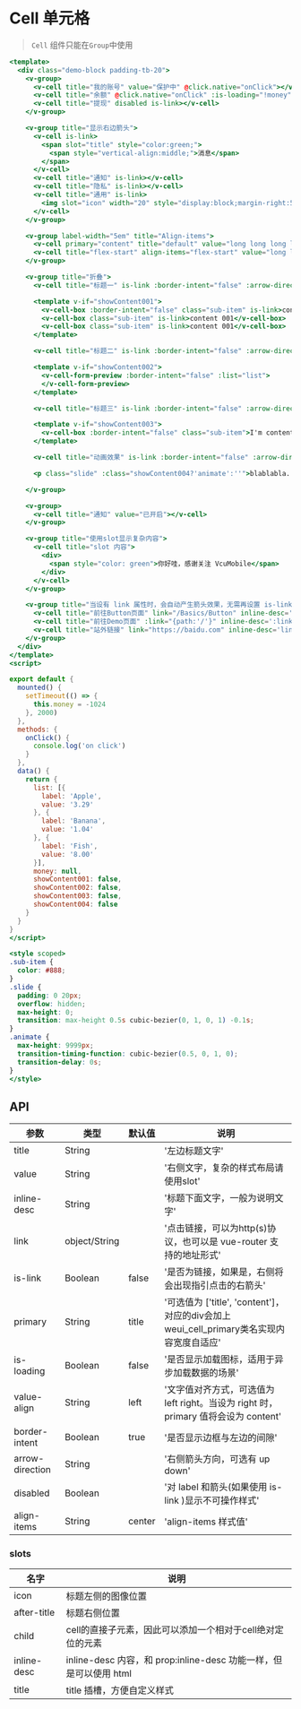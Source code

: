 # Cell 单元格

> `Cell` 组件只能在`Group`中使用

```handlebars
<template>
  <div class="demo-block padding-tb-20">
    <v-group>
      <v-cell title="我的账号" value="保护中" @click.native="onClick"></v-cell>
      <v-cell title="余额" @click.native="onClick" :is-loading="!money" value="-1024"></v-cell>
      <v-cell title="提现" disabled is-link></v-cell>
    </v-group>

    <v-group title="显示右边箭头">
      <v-cell is-link>
        <span slot="title" style="color:green;">
          <span style="vertical-align:middle;">消息</span>
        </span>
      </v-cell>
      <v-cell title="通知" is-link></v-cell>
      <v-cell title="隐私" is-link></v-cell>
      <v-cell title="通用" is-link>
        <img slot="icon" width="20" style="display:block;margin-right:5px;" src="data:image/png;base64,iVBORw0KGgoAAAANSUhEUgAAAC4AAAAuCAMAAABgZ9sFAAAAVFBMVEXx8fHMzMzr6+vn5+fv7+/t7e3d3d2+vr7W1tbHx8eysrKdnZ3p6enk5OTR0dG7u7u3t7ejo6PY2Njh4eHf39/T09PExMSvr6+goKCqqqqnp6e4uLgcLY/OAAAAnklEQVRIx+3RSRLDIAxE0QYhAbGZPNu5/z0zrXHiqiz5W72FqhqtVuuXAl3iOV7iPV/iSsAqZa9BS7YOmMXnNNX4TWGxRMn3R6SxRNgy0bzXOW8EBO8SAClsPdB3psqlvG+Lw7ONXg/pTld52BjgSSkA3PV2OOemjIDcZQWgVvONw60q7sIpR38EnHPSMDQ4MjDjLPozhAkGrVbr/z0ANjAF4AcbXmYAAAAASUVORK5CYII=">
      </v-cell>
    </v-group>

    <v-group label-width="5em" title="Align-items">
      <v-cell primary="content" title="default" value="long long long longlong longlong longlong longlong longlong longlong longlong longlong long"></v-cell>
      <v-cell title="flex-start" align-items="flex-start" value="long long long longlong longlong longlong longlong longlong longlong longlong longlong long"></v-cell>
    </v-group>

    <v-group title="折叠">
      <v-cell title="标题一" is-link :border-intent="false" :arrow-direction="showContent001 ? 'up' : 'down'" @click.native="showContent001 = !showContent001"></v-cell>

      <template v-if="showContent001">
        <v-cell-box :border-intent="false" class="sub-item" is-link>content 001</v-cell-box>
        <v-cell-box class="sub-item" is-link>content 001</v-cell-box>
        <v-cell-box class="sub-item" is-link>content 001</v-cell-box>
      </template>

      <v-cell title="标题二" is-link :border-intent="false" :arrow-direction="showContent002 ? 'up' : 'down'" @click.native="showContent002 = !showContent002"></v-cell>

      <template v-if="showContent002">
        <v-cell-form-preview :border-intent="false" :list="list">
        </v-cell-form-preview>
      </template>

      <v-cell title="标题三" is-link :border-intent="false" :arrow-direction="showContent003 ? 'up' : 'down'" @click.native="showContent003 = !showContent003"></v-cell>

      <template v-if="showContent003">
        <v-cell-box :border-intent="false" class="sub-item">I'm content 003</v-cell-box>
      </template>

      <v-cell title="动画效果" is-link :border-intent="false" :arrow-direction="showContent004 ? 'up' : 'down'" @click.native="showContent004 = !showContent004"></v-cell>

      <p class="slide" :class="showContent004?'animate':''">blablabla...<br/>blablabla...<br/>blablabla...<br/>blablabla...</p>

    </v-group>

    <v-group>
      <v-cell title="通知" value="已开启"></v-cell>
    </v-group>

    <v-group title="使用slot显示复杂内容">
      <v-cell title="slot 内容">
        <div>
          <span style="color: green">你好哇，感谢关注 VcuMobile</span>
        </div>
      </v-cell>
    </v-group>

    <v-group title="当设有 link 属性时，会自动产生箭头效果，无需再设置 is-link">
      <v-cell title="前往Button页面" link="/Basics/Button" inline-desc='link="/Basics/Button"'></v-cell>
      <v-cell title="前往Demo页面" :link="{path:'/'}" inline-desc=':link={path:"/"}'></v-cell>
      <v-cell title="站外链接" link="https://baidu.com" inline-desc='link="https://baidu.com"'></v-cell>
    </v-group>
  </div>
</template>
<script>

export default {
  mounted() {
    setTimeout(() => {
      this.money = -1024
    }, 2000)
  },
  methods: {
    onClick() {
      console.log('on click')
    }
  },
  data() {
    return {
      list: [{
        label: 'Apple',
        value: '3.29'
      }, {
        label: 'Banana',
        value: '1.04'
      }, {
        label: 'Fish',
        value: '8.00'
      }],
      money: null,
      showContent001: false,
      showContent002: false,
      showContent003: false,
      showContent004: false
    }
  }
}
</script>

<style scoped>
.sub-item {
  color: #888;
}
.slide {
  padding: 0 20px;
  overflow: hidden;
  max-height: 0;
  transition: max-height 0.5s cubic-bezier(0, 1, 0, 1) -0.1s;
}
.animate {
  max-height: 9999px;
  transition-timing-function: cubic-bezier(0.5, 0, 1, 0);
  transition-delay: 0s;
}
</style>
```


## API

| 参数 | 类型 | 默认值 | 说明 |
| --- | --- | --- | --- |
| title | String | | '左边标题文字' | 
| value | String | | '右侧文字，复杂的样式布局请使用slot' | 
| inline-desc | String | | '标题下面文字，一般为说明文字' | 
| link | object/String | | '点击链接，可以为http(s)协议，也可以是 vue-router 支持的地址形式' | 
| is-link | Boolean | false | '是否为链接，如果是，右侧将会出现指引点击的右箭头' | 
| primary | String | title | '可选值为 ['title', 'content']，对应的div会加上weui_cell_primary类名实现内容宽度自适应' | 
| is-loading | Boolean | false | '是否显示加载图标，适用于异步加载数据的场景' | 
| value-align | String | left | '文字值对齐方式，可选值为 left right。当设为 right 时，primary 值将会设为 content' | 
| border-intent | Boolean | true | '是否显示边框与左边的间隙' | 
| arrow-direction | String | | '右侧箭头方向，可选有 up down' | 
| disabled | Boolean | | '对 label 和箭头(如果使用 is-link )显示不可操作样式' | 
| align-items | String | center | 'align-items 样式值' | 

### slots
| 名字 | 说明 |
| --- | --- |
| icon | 标题左侧的图像位置 |
| after-title | 标题右侧位置 |
| child | cell的直接子元素，因此可以添加一个相对于cell绝对定位的元素 |
| inline-desc | inline-desc 内容，和 prop:inline-desc 功能一样，但是可以使用 html |
| title | title 插槽，方便自定义样式 |